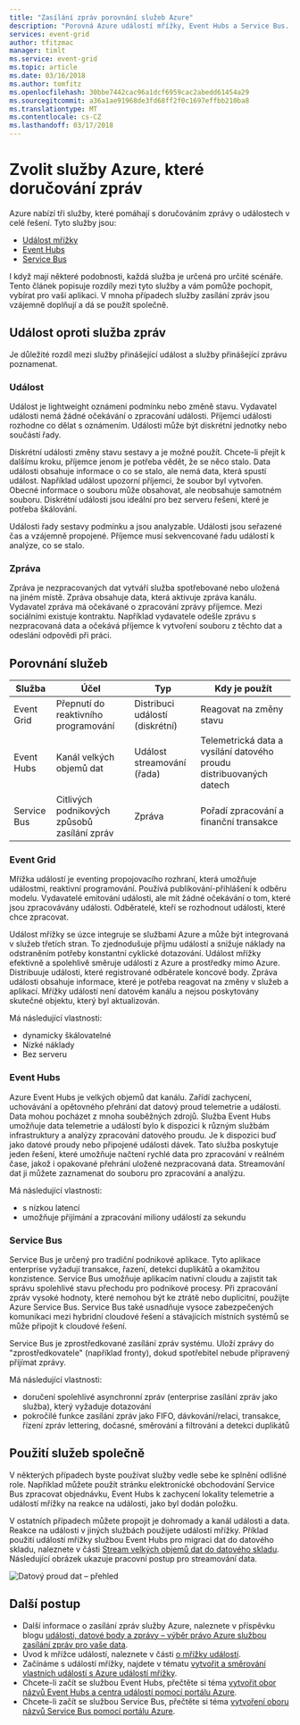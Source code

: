 ```yaml
---
title: "Zasílání zpráv porovnání služeb Azure"
description: "Porovná Azure událostí mřížky, Event Hubs a Service Bus. Doporučuje služby, která chcete použít pro různé scénáře."
services: event-grid
author: tfitzmac
manager: timlt
ms.service: event-grid
ms.topic: article
ms.date: 03/16/2018
ms.author: tomfitz
ms.openlocfilehash: 30bbe7442cac96a1dcf6959cac2abedd61454a29
ms.sourcegitcommit: a36a1ae91968de3fd68ff2f0c1697effbb210ba8
ms.translationtype: MT
ms.contentlocale: cs-CZ
ms.lasthandoff: 03/17/2018
---
```

# <a name="choose-between-azure-services-that-deliver-messages"></a>Zvolit služby Azure, které doručování zpráv

Azure nabízí tři služby, které pomáhají s doručováním zprávy o událostech v celé řešení. Tyto služby jsou:

* [Událost mřížky](/azure/event-grid/)
* [Event Hubs](/azure/event-hubs/)
* [Service Bus](/azure/service-bus-messaging/)

I když mají některé podobnosti, každá služba je určená pro určité scénáře. Tento článek popisuje rozdíly mezi tyto služby a vám pomůže pochopit, vybírat pro vaši aplikaci. V mnoha případech služby zasílání zpráv jsou vzájemně doplňují a dá se použít společně.

## <a name="event-vs-message-services"></a>Událost oproti služba zpráv

Je důležité rozdíl mezi služby přinášející událost a služby přinášející zprávu poznamenat.

### <a name="event"></a>Událost

Událost je lightweight oznámení podmínku nebo změně stavu. Vydavatel události nemá žádné očekávání o zpracování události. Příjemci události rozhodne co dělat s oznámením. Události může být diskrétní jednotky nebo součástí řady.

Diskrétní události změny stavu sestavy a je možné použít. Chcete-li přejít k dalšímu kroku, příjemce jenom je potřeba vědět, že se něco stalo. Data události obsahuje informace o co se stalo, ale nemá data, která spustí událost. Například událost upozorní příjemci, že soubor byl vytvořen. Obecné informace o souboru může obsahovat, ale neobsahuje samotném souboru. Diskrétní události jsou ideální pro bez serveru řešení, které je potřeba škálování.

Události řady sestavy podmínku a jsou analyzable. Události jsou seřazené čas a vzájemně propojené. Příjemce musí sekvencované řadu událostí k analýze, co se stalo.

### <a name="message"></a>Zpráva

Zpráva je nezpracovaných dat vytváří služba spotřebované nebo uložená na jiném místě. Zpráva obsahuje data, která aktivuje zpráva kanálu. Vydavatel zpráva má očekávané o zpracování zprávy příjemce. Mezi sociálními existuje kontraktu. Například vydavatele odešle zprávu s nezpracovaná data a očekává příjemce k vytvoření souboru z těchto dat a odeslání odpovědi při práci.

## <a name="comparison-of-services"></a>Porovnání služeb

| Služba | Účel | Typ | Kdy je použít |
| ------- | ------- | ---- | ----------- |
| Event Grid | Přepnutí do reaktivního programování | Distribuci událostí (diskrétní) | Reagovat na změny stavu |
| Event Hubs | Kanál velkých objemů dat | Událost streamování (řada) | Telemetrická data a vysílání datového proudu distribuovaných datech |
| Service Bus | Citlivých podnikových způsobů zasílání zpráv | Zpráva | Pořadí zpracování a finanční transakce |

### <a name="event-grid"></a>Event Grid

Mřížka událostí je eventing propojovacího rozhraní, která umožňuje událostmi, reaktivní programování. Používá publikování-přihlášení k odběru modelu. Vydavatelé emitování události, ale mít žádné očekávání o tom, které jsou zpracovávány události. Odběratelé, kteří se rozhodnout události, které chce zpracovat.

Událost mřížky se úzce integruje se službami Azure a může být integrovaná v služeb třetích stran. To zjednodušuje příjmu událostí a snižuje náklady na odstraněním potřeby konstantní cyklické dotazování. Událost mřížky efektivně a spolehlivě směruje události z Azure a prostředky mimo Azure. Distribuuje události, které registrované odběratele koncové body. Zpráva události obsahuje informace, které je potřeba reagovat na změny v služeb a aplikací. Mřížky událostí není datovém kanálu a nejsou poskytovány skutečné objektu, který byl aktualizován.

Má následující vlastnosti:

* dynamicky škálovatelné
* Nízké náklady
* Bez serveru

### <a name="event-hubs"></a>Event Hubs

Azure Event Hubs je velkých objemů dat kanálu. Zařídí zachycení, uchovávání a opětovného přehrání dat datový proud telemetrie a událostí. Data mohou pocházet z mnoha souběžných zdrojů. Služba Event Hubs umožňuje data telemetrie a událostí bylo k dispozici k různým službám infrastruktury a analýzy zpracování datového proudu. Je k dispozici buď jako datové proudy nebo připojené události dávek. Tato služba poskytuje jeden řešení, které umožňuje načtení rychlé data pro zpracování v reálném čase, jakož i opakované přehrání uložené nezpracovaná data. Streamování dat ji můžete zaznamenat do souboru pro zpracování a analýzu.

Má následující vlastnosti:

* s nízkou latencí
* umožňuje přijímání a zpracování miliony událostí za sekundu

### <a name="service-bus"></a>Service Bus

Service Bus je určený pro tradiční podnikové aplikace. Tyto aplikace enterprise vyžadují transakce, řazení, detekci duplikátů a okamžitou konzistence. Service Bus umožňuje aplikacím nativní cloudu a zajistit tak správu spolehlivé stavu přechodu pro podnikové procesy. Při zpracování zpráv vysoké hodnoty, které nemohou být ke ztrátě nebo duplicitní, použijte Azure Service Bus. Service Bus také usnadňuje vysoce zabezpečených komunikaci mezi hybridní cloudové řešení a stávajících místních systémů se může připojit k cloudové řešení.

Service Bus je zprostředkované zasílání zpráv systému. Uloží zprávy do "zprostředkovatele" (například fronty), dokud spotřebitel nebude připravený přijímat zprávy.

Má následující vlastnosti:

* doručení spolehlivé asynchronní zpráv (enterprise zasílání zpráv jako služba), který vyžaduje dotazování
* pokročilé funkce zasílání zpráv jako FIFO, dávkování/relací, transakce, řízení zpráv lettering, dočasné, směrování a filtrování a detekci duplikátů

## <a name="use-the-services-together"></a>Použití služeb společně

V některých případech byste používat služby vedle sebe ke splnění odlišné role. Například můžete použít stránku elektronické obchodování Service Bus zpracovat objednávku, Event Hubs k zachycení lokality telemetrie a událostí mřížky na reakce na události, jako byl dodán položku.

V ostatních případech můžete propojit je dohromady a kanál události a data. Reakce na události v jiných službách použijete událostí mřížky. Příklad použití událostí mřížky službou Event Hubs pro migraci dat do datového skladu, naleznete v části [Stream velkých objemů dat do datového skladu](event-grid-event-hubs-integration.md). Následující obrázek ukazuje pracovní postup pro streamování data.

![Datový proud dat – přehled](./media/compare-messaging-services/overview.png)

## <a name="next-steps"></a>Další postup

* Další informace o zasílání zpráv služby Azure, naleznete v příspěvku blogu [události, datové body a zprávy – výběr právo Azure službou zasílání zpráv pro vaše data](https://azure.microsoft.com/blog/events-data-points-and-messages-choosing-the-right-azure-messaging-service-for-your-data/).
* Úvod k mřížce událostí, naleznete v části [o mřížky událostí](overview.md).
* Začínáme s událostí mřížky, najdete v tématu [vytvořit a směrování vlastních událostí s Azure událostí mřížky](custom-event-quickstart.md).
* Chcete-li začít se službou Event Hubs, přečtěte si téma [vytvořit obor názvů Event Hubs a centra událostí pomocí portálu Azure](../event-hubs/event-hubs-create.md).
* Chcete-li začít se službou Service Bus, přečtěte si téma [vytvoření oboru názvů Service Bus pomocí portálu Azure](../service-bus-messaging/service-bus-create-namespace-portal.md).